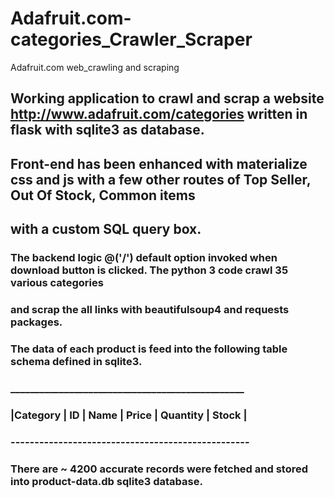 # Adafruit.com-categories_Crawler_Scraper
Adafruit.com web_crawling and scraping
## Working application to crawl and scrap a website http://www.adafruit.com/categories written in flask with sqlite3 as database.
## Front-end has been enhanced with materialize css and js with a few other routes of Top Seller, Out Of Stock, Common items
## with a custom SQL query box.
### The backend logic @('/') default option invoked when download button is clicked. The python 3 code crawl 35 various categories
### and scrap the all links with beautifulsoup4 and requests packages.
### The data of each product is feed into the following table schema defined in sqlite3.
###  ________________________________________________
### |Category | ID | Name | Price | Quantity | Stock |
### --------------------------------------------------
### There are ~ 4200 accurate records were fetched and stored into product-data.db sqlite3 database.
